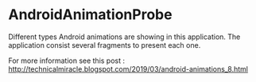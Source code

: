 # AndroidAnimationProbe
Different types Android animations are showing in this application. 
The application consist several fragments to present each one. 

For more information see this post :
http://technicalmiracle.blogspot.com/2019/03/android-animations_8.html

